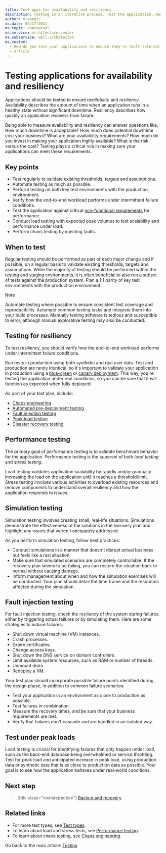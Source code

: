 ```yaml
---
title: Test apps for availability and resiliency
description: Testing is an iterative process. Test the application, measure the outcome, analyze and address any failures that result, and repeat the process.
author: v-aangie
ms.date: 02/17/2021
ms.topic: conceptual
ms.service: architecture-center
ms.subservice: well-architected
ms.custom:
  - How do you test your applications to ensure they're fault tolerant?
  - article
---
```


# Testing applications for availability and resiliency

Applications should be tested to ensure *availability* and *resiliency*. Availability describes the amount of time when an application runs in a healthy state without significant downtime. Resiliency describes how quickly an application recovers from failure.

Being able to measure availability and resiliency can answer questions like, How much downtime is acceptable? How much does potential downtime cost your business? What are your availability requirements? How much do you invest in making your application highly available? What is the risk versus the cost? Testing plays a critical role in making sure your applications can meet these requirements.

## Key points

- Test regularly to validate existing thresholds, targets and assumptions.
- Automate testing as much as possible.
- Perform testing on both key test environments with the production environment.
- Verify how the end-to-end workload performs under intermittent failure conditions.
- Test the application against critical [non-functional requirements](./design-requirements.md) for performance.
- Conduct load testing with expected peak volumes to test scalability and performance under load.
- Perform chaos testing by injecting faults.

## When to test

Regular testing should be performed as part of each major change and if possible, on a regular basis to validate existing thresholds, targets and assumptions. While the majority of testing should be performed within the testing and staging environments, it is often beneficial to also run a subset of tests against the production system. Plan a 1:1 parity of key test environments with the production environment.

> [!NOTE]
> Automate testing where possible to ensure consistent test coverage and reproducibility. Automate common testing tasks and integrate them into your build processes. Manually testing software is tedious and susceptible to error, although manual explorative testing may also be conducted.

## Testing for resiliency

To test resiliency, you should verify how the end-to-end workload performs under intermittent failure conditions.

Run tests in production using both synthetic and real user data. Test and production are rarely identical, so it's important to validate your application in production using a [blue-green](https://martinfowler.com/bliki/BlueGreenDeployment.html) or [canary deployment](https://martinfowler.com/bliki/CanaryRelease.html). This way, you're testing the application under real conditions, so you can be sure that it will function as expected when fully deployed.

As part of your test plan, include:

- [Chaos engineering](./chaos-engineering.md)
- [Automated pre-deployment testing](../checklist/dev-ops.md#testing)
- [Fault injection testing](#fault-injection-testing)
- [Peak load testing](../scalability/performance-test.md#load-testing)
- [Disaster recovery testing](./backup-and-recovery.md#failover-and-failback-testing)

## Performance testing

The primary goal of performance testing is to validate benchmark behavior for the application. Performance testing is the superset of both *load testing* and *stress testing*.

Load testing validates application scalability by rapidly and/or gradually increasing the load on the application until it reaches a threshold/limit. Stress testing involves various activities to overload existing resources and remove components to understand overall resiliency and how the application responds to issues.

## Simulation testing

Simulation testing involves creating small, real-life situations. Simulations demonstrate the effectiveness of the solutions in the recovery plan and highlight any issues that weren't adequately addressed.

As you perform simulation testing, follow best practices:

- Conduct simulations in a manner that doesn't disrupt actual business but feels like a real situation.
- Make sure that simulated scenarios are completely controllable. If the recovery plan seems to be failing, you can restore the situation back to normal without causing damage.
- Inform management about when and how the simulation exercises will be conducted. Your plan should detail the time frame and the resources affected during the simulation.

## Fault injection testing

For fault injection testing, check the resiliency of the system during failures, either by triggering actual failures or by simulating them. Here are some strategies to induce failures:

- Shut down virtual machine (VM) instances.
- Crash processes.
- Expire certificates.
- Change access keys.
- Shut down the DNS service on domain controllers.
- Limit available system resources, such as RAM or number of threads.
- Unmount disks.
- Redeploy a VM.

Your test plan should incorporate possible failure points identified during the design phase, in addition to common failure scenarios:

- Test your application in an environment as close to production as possible.
- Test failures in combination.
- Measure the recovery times, and be sure that your business requirements are met.
- Verify that failures don't cascade and are handled in an isolated way.

## Test under peak loads

Load testing is crucial for identifying failures that only happen under load, such as the back-end database being overwhelmed or service throttling. Test for peak load and anticipated increase in peak load, using production data or synthetic data that is as close to production data as possible. Your goal is to see how the application behaves under real-world conditions.

## Next step

> [!div class="nextstepaction"]
> [Backup and recovery](./backup-and-recovery.md)

## Related links

- For more test types, see [Test types](../checklist/dev-ops.md#testing).
- To learn about load and stress tests, see [Performance testing](../scalability/performance-test.md).
- To learn about chaos testing, see [Chaos engineering](./chaos-engineering.md).

 Go back to the main article: [Testing](test-checklist.md)
